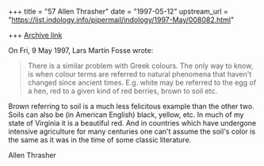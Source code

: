 +++
title = "57 Allen Thrasher"
date = "1997-05-12"
upstream_url = "https://list.indology.info/pipermail/indology/1997-May/008082.html"

+++
[Archive link](https://list.indology.info/pipermail/indology/1997-May/008082.html)

On Fri, 9 May 1997, Lars Martin Fosse wrote:
> 
> There is a similar problem with Greek colours. The only way to know, is when
> colour terms are referred to natural phenomena that haven't changed since
> ancient times. E.g. white may be referred to the egg of a hen, red to a
> given kind of red berries, brown to soil etc. 

Brown referring to soil is a much less felicitous example than the other
two.  Soils can also be (in American English) black, yellow, etc.  In much
of my state of Virginia it is a beautiful red.  And in countries which
have undergone intensive agriculture for many centuries one can't assume
the soil's color is the same as it was in the time of some classic
literature.


Allen Thrasher





